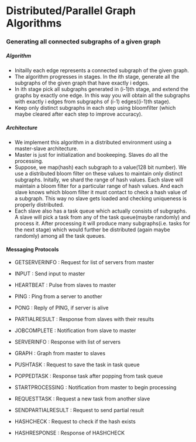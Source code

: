 # Distributed/Parallel Graph Algorithms

### Generating all connected subgraphs of a given graph

##### Algorithm

* Initailly each edge represents a connected subgraph of the given graph.
* The algorithm progresses in stages. In the ith stage, generate all the subgraphs of the given graph that have exactly i edges.
* In ith stage pick all subgraphs generated in (i-1)th stage, and extend the graphs by exactly one edge. In this way you will obtain all the subgraphs with exactly i edges from subgraphs of (i-1) edges((i-1)th stage).
* Keep only distinct subgraphs in each step using bloomfilter (which maybe cleared after each step to improve accuracy).

##### Architecture

* We implement this algorithm in a distributed environment using a master-slave architecture.
* Master is just for initialization and bookeeping. Slaves do all the processing.
* Suppose, we map(hash) each subgraph to a value(128 bit number). We use a distributed bloom filter on these values to maintain only distinct subgraphs. Initally, we shard the range of hash values. Each slave will maintain a bloom filter for a particular range of hash values. And each slave knows which bloom filter it must contact to check a hash value of a subgraph. This way no slave gets loaded and checking uniqueness is properly distributed.
* Each slave also has a task queue which actually consists of subgraphs. A slave will pick a task from any of the task queue(maybe randomly) and process it. After processing it will produce many subgraphs(i.e. tasks for the next stage) which would further be distributed (again maybe randomly) among all the task queues.


#### Messaging Protocols

- GETSERVERINFO : Request for list of servers from master
- INPUT : Send input to master
- HEARTBEAT : Pulse from slaves to master
- PING : Ping from a server to another
- PONG : Reply of PING, if server is alive
- PARTIALRESULT : Response from slaves with their results
- JOBCOMPLETE : Notification from slave to master
 
- SERVERINFO : Response with list of servers
- GRAPH : Graph from master to slaves
- PUSHTASK : Request to save the task in task queue
- POPPEDTASK : Response task after popping from task queue
- STARTPROCESSING : Notification from master to begin processing
- REQUESTTASK : Request a new task from another slave
- SENDPARTIALRESULT : Request to send partial result
- HASHCHECK : Request to check if the hash exists
- HASHRESPONSE : Response of HASHCHECK
